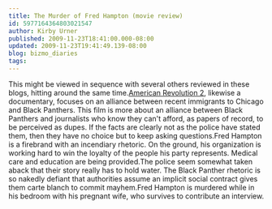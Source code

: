 ```yaml
---
title: The Murder of Fred Hampton (movie review)
id: 5977164364803021547
author: Kirby Urner
published: 2009-11-23T18:41:00.000-08:00
updated: 2009-11-23T19:41:49.139-08:00
blog: bizmo_diaries
tags: 
---
```


This might be viewed in sequence with several others reviewed in these blogs, hitting around the same time.[American Revolution 2](http://worldgame.blogspot.com/2009/09/american-revolution-2.html), likewise a documentary, focuses on an alliance between recent immigrants to Chicago and Black Panthers.  This film is more about an alliance between Black Panthers and journalists who know they can't afford, as papers of record, to be perceived as dupes.  If the facts are clearly not as the police have stated them, then they have no choice but to keep asking questions.Fred Hampton is a firebrand with an incendiary rhetoric.  On the ground, his organization is working hard to win the loyalty of the people his party represents.  Medical care and education are being provided.The police seem somewhat taken aback that their story really has to hold water.  The Black Panther rhetoric is so nakedly defiant that authorities assume an implicit social contract gives them carte blanch to commit mayhem.Fred Hampton is murdered while in his bedroom with his pregnant wife, who survives to contribute an interview.